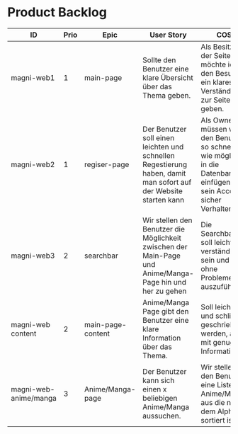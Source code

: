 # Product Backlog

| ID | Prio | Epic | User Story | COS | Effort |
| ---|------|------| -----------|-----|--------|
| magni-web1 | 1 | main-page | Sollte den Benutzer eine klare Übersicht über das Thema geben. | Als Besitzer der Seite möchte ich den Besucher ein klares Verständnis zur Seite geben. | - | 
| magni-web2 | 1 | regiser-page | Der Benutzer soll einen leichten und schnellen Regestierung haben, damit man sofort auf der Website starten kann | Als Owner müssen wir den Benutzer so schnell wie möglich in die Datenbanken einfügen und sein Account sicher Verhalten | - | 
| magni-web3 | 2 | searchbar | Wir stellen den Benutzer die Möglichkeit zwischen der Main-Page und Anime/Manga-Page hin und her zu gehen | Die Searchbar soll leicht und verständlich sein und ohne Probleme auszuführen. | - |
| magni-web content | 2 | main-page-content | Anime/Manga Page gibt den Benutzer eine klare Information über das Thema. | Soll leicht und schlicht geschrieben werden, aber mit genug Informationen | - | 
| magni-web-anime/manga | 3 | Anime/Manga-page | Der Benutzer kann sich einen x beliebigen Anime/Manga aussuchen. | Wir stellen den Benuter eine Liste der Anime/Manga aus die nach dem Alphabet sortiert ist. | - | 